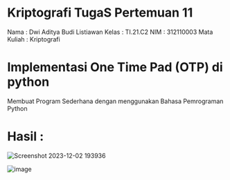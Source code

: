 # Kriptografi TugaS Pertemuan 11

Nama              : Dwi Aditya Budi Listiawan
Kelas             : TI.21.C2
NIM               : 312110003
Mata Kuliah       : Kriptografi

# Implementasi One Time Pad (OTP) di python

Membuat Program Sederhana dengan menggunakan Bahasa Pemrograman Python

# Hasil :


![Screenshot 2023-12-02 193936](https://github.com/adityabudi09/Kriptografi_2_Tugas_Pertemuan_11/assets/115923969/72631857-9318-456b-a752-3a718e8b309f)


![image](https://github.com/adityabudi09/Kriptografi_2_Tugas_Pertemuan_11/assets/115923969/a8ca4e5f-6a85-46c8-a330-620b3cce6b91)

